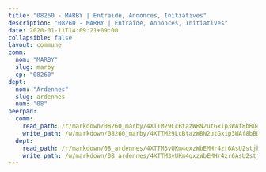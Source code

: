 ```yaml
---
title: "08260 - MARBY | Entraide, Annonces, Initiatives"
description: "08260 - MARBY | Entraide, Annonces, Initiatives"
date: 2020-01-11T14:09:21+09:00
collapsible: false
layout: commune
comm:
  nom: "MARBY"
  slug: marby
  cp: "08260"
dept:
  nom: "Ardennes"
  slug: ardennes
  num: "08"
peerpad:
  comm:
    read_path: /r/markdown/08260_marby/4XTTM29LcBtazWBN2utGxip3WAf8bBD4idXCadwHNAfzuJ8Zk
    write_path: /w/markdown/08260_marby/4XTTM29LcBtazWBN2utGxip3WAf8bBD4idXCadwHNAfzuJ8Zk-K3TgV3bW2fdh2jwZYg89FNKCv9KbHSUGzhVJiwgUy7QmfV2vTSEcBZQcozwRTu2cm8Stix4wByPVf1oKZzWXnNQoMndLha5YVcwtrp91NNf49awPJHXg7i4E5URpLtdAQDWNYUwY
  dept:
    read_path: /r/markdown/08_ardennes/4XTTM3vUKm4qxzWbEMHr4zr6AsU2stjkKdsaY9uMbmhXjv9QM
    write_path: /w/markdown/08_ardennes/4XTTM3vUKm4qxzWbEMHr4zr6AsU2stjkKdsaY9uMbmhXjv9QM-K3TgUMB9u4JvtZdFBPfBexH6pGeKJREiRZLakfAxGDqg6fgd1ib6XHxM9tkwaYxqJV2qNTbboL5jGpTS7re5rUf5cB5fLzdnicM4aJkF5ZXmkvCRXEh5XT7432iWRZFby5MMVbKP
---
```


